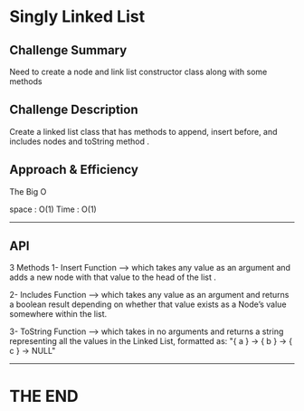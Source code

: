 # Singly Linked List


## Challenge Summary

Need to create a node and link list constructor class along with some methods 


## Challenge Description

Create a linked list class that has methods to append, insert before, and includes nodes and toString method .

## Approach & Efficiency

The Big O 

space : O(1)
Time : O(1)

---

## API

3 Methods 
1- Insert Function --> which takes any value as an argument and adds a new node with that value to the head of the list .

2- Includes Function -->  which takes any value as an argument and returns a boolean result depending on whether that value exists as a Node’s value somewhere within the list.

3- ToString Function --> which takes in no arguments and returns a string representing all the values in the Linked List, formatted as:
"{ a } -> { b } -> { c } -> NULL"

---

# THE END

